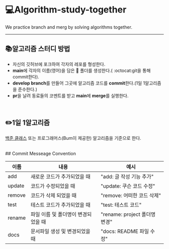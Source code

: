 # 💻Algorithm-study-together
<p>We practice branch and merg by solving algorithms together.</p>

---


## 📚알고리즘 스터디 방법

<ul>
   <li>자신의 깃허브에 포크하여 각자의 레포를 형성한다.</li>
   <li><strong>main</strong>에 각자의 이름(영어)을 담은 💾 폴더를 생성한다.( :octocat:git을 통해 commit한다).</li>
   <li><strong>develop branch</strong>를 만들어 그곳에 알고리즘 코드를 <strong>commit</strong>한다.(1일 1알고리즘을 준수한다.)</li>
   <li><strong>pr</strong>을 날려 동료들의 코멘트를 받고 <strong>main</strong>에 <strong>merge</strong>를 실행한다.</li>   
</ul>

<br>

  
##  ✏️1일 1알고리즘

<p><a href="https://solved.ac/class">백준 클래스</a> 또는 프로그래머스(Bum이 제공한) 알고리즘을 기준으로 한다.</p> 


<br>
## Commit Messeage Convention

|**이름**|**내용**|**예시**|
|------|---|---|
|add|새로운 코드가 추가되었을 때|"add: 글 작성 기능 추가"|
|update|코드가 수정되었을 때|"update: 쿠슨 코드 수정"|
|remove|코드가 삭제 되었을 때|"remove: 어떠한 코드 삭제"|
|test|테스트 코드가 추가되었을 때|"test: 테스트 코드"|
|rename|파일 이름 및 폴더명이 변경되었을 때|"rename: project 폴더명 변경"|
|docs|문서파일 생성 및 변경되었을 때|"docs: README 파일 수정"|

